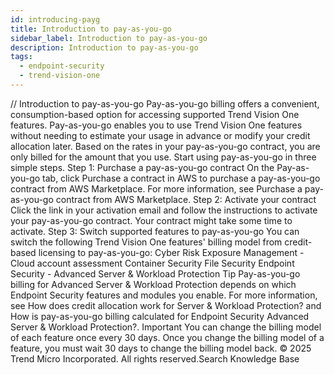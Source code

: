 ```yaml
---
id: introducing-payg
title: Introduction to pay-as-you-go
sidebar_label: Introduction to pay-as-you-go
description: Introduction to pay-as-you-go
tags:
  - endpoint-security
  - trend-vision-one
---
```


/*<![CDATA[*/ $('#title').html($('meta[name=map-description]').attr('content')); /*]]>*/ Introduction to pay-as-you-go Pay-as-you-go billing offers a convenient, consumption-based option for accessing supported Trend Vision One features. Pay-as-you-go enables you to use Trend Vision One features without needing to estimate your usage in advance or modify your credit allocation later. Based on the rates in your pay-as-you-go contract, you are only billed for the amount that you use. Start using pay-as-you-go in three simple steps. Step 1: Purchase a pay-as-you-go contract On the Pay-as-you-go tab, click Purchase a contract in AWS to purchase a pay-as-you-go contract from AWS Marketplace. For more information, see Purchase a pay-as-you-go contract from AWS Marketplace. Step 2: Activate your contract Click the link in your activation email and follow the instructions to activate your pay-as-you-go contract. Your contract might take some time to activate. Step 3: Switch supported features to pay-as-you-go You can switch the following Trend Vision One features' billing model from credit-based licensing to pay-as-you-go: Cyber Risk Exposure Management - Cloud account assessment Container Security File Security Endpoint Security - Advanced Server & Workload Protection Tip Pay-as-you-go billing for Advanced Server & Workload Protection depends on which Endpoint Security features and modules you enable. For more information, see How does credit allocation work for Server & Workload Protection? and How is pay-as-you-go billing calculated for Endpoint Security Advanced Server & Workload Protection?. Important You can change the billing model of each feature once every 30 days. Once you change the billing model of a feature, you must wait 30 days to change the billing model back. © 2025 Trend Micro Incorporated. All rights reserved.Search Knowledge Base